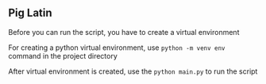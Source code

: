 ## Pig Latin

Before you can run the script, you have to create a virtual environment

For creating a python virtual environment, use `python -m venv env` command in the project directory

After virtual environment is created, use the `python main.py` to run the script
